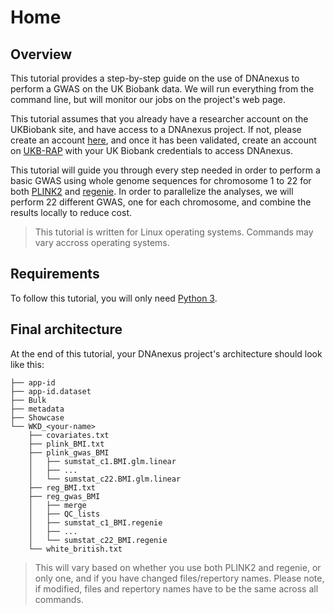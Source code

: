 # Home

## Overview

This tutorial provides a step-by-step guide on the use of DNAnexus to perform a GWAS on the UK Biobank data.
We will run everything from the command line, but will monitor our jobs on the project's web page.

This tutorial assumes that you already have a researcher account on the UKBiobank site, and have access to a DNAnexus project.
If not, please create an account [here](https://ams.ukbiobank.ac.uk/ams/signup), and once it has been validated, create an account on [UKB-RAP](https://ukbiobank.dnanexus.com/register) with your UK Biobank credentials to access DNAnexus.

This tutorial will guide you through every step needed in order to perform a basic GWAS using whole genome sequences for chromosome 1 to 22 for both [PLINK2](https://www.cog-genomics.org/plink/2.0/) and [regenie](https://rgcgithub.github.io/regenie/). In order to parallelize the analyses, we will perform 22 different GWAS, one for each chromosome, and combine the results locally to reduce cost.

> This tutorial is written for Linux operating systems. Commands may vary accross operating systems.

## Requirements

To follow this tutorial, you will only need [Python 3](https://www.python.org/downloads/).

## Final architecture

At the end of this tutorial, your DNAnexus project's architecture should look like this:

```text
├── app-id
├── app-id.dataset
├── Bulk
├── metadata
├── Showcase
└── WKD_<your-name>
    ├── covariates.txt
    ├── plink_BMI.txt
    ├── plink_gwas_BMI
    │   ├── sumstat_c1.BMI.glm.linear
    │   ├── ...
    │   └── sumstat_c22.BMI.glm.linear
    ├── reg_BMI.txt
    ├── reg_gwas_BMI
    │   ├── merge
    │   ├── QC_lists
    │   ├── sumstat_c1_BMI.regenie
    │   ├── ...
    │   └── sumstat_c22_BMI.regenie
    └── white_british.txt
```

> This will vary based on whether you use both PLINK2 and regenie, or only one, and if you have changed files/repertory names. Please note, if modified, files and repertory names have to be the same across all commands.
